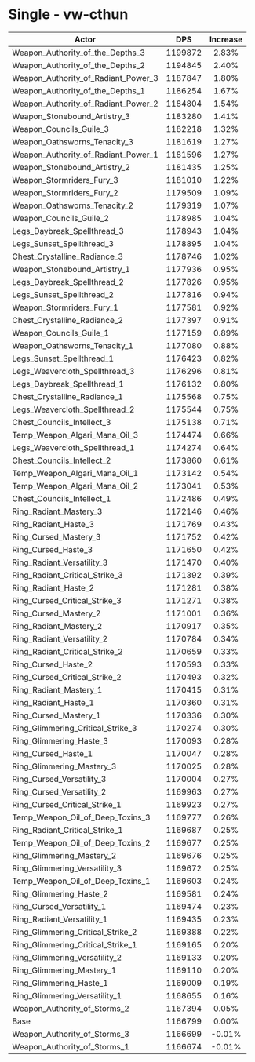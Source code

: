 # Single - vw-cthun
| Actor | DPS | Increase |
|---|:---:|:---:|
|Weapon_Authority_of_the_Depths_3|1199872|2.83%|
|Weapon_Authority_of_the_Depths_2|1194845|2.40%|
|Weapon_Authority_of_Radiant_Power_3|1187847|1.80%|
|Weapon_Authority_of_the_Depths_1|1186254|1.67%|
|Weapon_Authority_of_Radiant_Power_2|1184804|1.54%|
|Weapon_Stonebound_Artistry_3|1183280|1.41%|
|Weapon_Councils_Guile_3|1182218|1.32%|
|Weapon_Oathsworns_Tenacity_3|1181619|1.27%|
|Weapon_Authority_of_Radiant_Power_1|1181596|1.27%|
|Weapon_Stonebound_Artistry_2|1181435|1.25%|
|Weapon_Stormriders_Fury_3|1181010|1.22%|
|Weapon_Stormriders_Fury_2|1179509|1.09%|
|Weapon_Oathsworns_Tenacity_2|1179319|1.07%|
|Weapon_Councils_Guile_2|1178985|1.04%|
|Legs_Daybreak_Spellthread_3|1178943|1.04%|
|Legs_Sunset_Spellthread_3|1178895|1.04%|
|Chest_Crystalline_Radiance_3|1178746|1.02%|
|Weapon_Stonebound_Artistry_1|1177936|0.95%|
|Legs_Daybreak_Spellthread_2|1177826|0.95%|
|Legs_Sunset_Spellthread_2|1177816|0.94%|
|Weapon_Stormriders_Fury_1|1177581|0.92%|
|Chest_Crystalline_Radiance_2|1177397|0.91%|
|Weapon_Councils_Guile_1|1177159|0.89%|
|Weapon_Oathsworns_Tenacity_1|1177080|0.88%|
|Legs_Sunset_Spellthread_1|1176423|0.82%|
|Legs_Weavercloth_Spellthread_3|1176296|0.81%|
|Legs_Daybreak_Spellthread_1|1176132|0.80%|
|Chest_Crystalline_Radiance_1|1175568|0.75%|
|Legs_Weavercloth_Spellthread_2|1175544|0.75%|
|Chest_Councils_Intellect_3|1175138|0.71%|
|Temp_Weapon_Algari_Mana_Oil_3|1174474|0.66%|
|Legs_Weavercloth_Spellthread_1|1174274|0.64%|
|Chest_Councils_Intellect_2|1173860|0.61%|
|Temp_Weapon_Algari_Mana_Oil_1|1173142|0.54%|
|Temp_Weapon_Algari_Mana_Oil_2|1173041|0.53%|
|Chest_Councils_Intellect_1|1172486|0.49%|
|Ring_Radiant_Mastery_3|1172146|0.46%|
|Ring_Radiant_Haste_3|1171769|0.43%|
|Ring_Cursed_Mastery_3|1171752|0.42%|
|Ring_Cursed_Haste_3|1171650|0.42%|
|Ring_Radiant_Versatility_3|1171470|0.40%|
|Ring_Radiant_Critical_Strike_3|1171392|0.39%|
|Ring_Radiant_Haste_2|1171281|0.38%|
|Ring_Cursed_Critical_Strike_3|1171271|0.38%|
|Ring_Cursed_Mastery_2|1171001|0.36%|
|Ring_Radiant_Mastery_2|1170917|0.35%|
|Ring_Radiant_Versatility_2|1170784|0.34%|
|Ring_Radiant_Critical_Strike_2|1170659|0.33%|
|Ring_Cursed_Haste_2|1170593|0.33%|
|Ring_Cursed_Critical_Strike_2|1170493|0.32%|
|Ring_Radiant_Mastery_1|1170415|0.31%|
|Ring_Radiant_Haste_1|1170360|0.31%|
|Ring_Cursed_Mastery_1|1170336|0.30%|
|Ring_Glimmering_Critical_Strike_3|1170274|0.30%|
|Ring_Glimmering_Haste_3|1170093|0.28%|
|Ring_Cursed_Haste_1|1170047|0.28%|
|Ring_Glimmering_Mastery_3|1170025|0.28%|
|Ring_Cursed_Versatility_3|1170004|0.27%|
|Ring_Cursed_Versatility_2|1169963|0.27%|
|Ring_Cursed_Critical_Strike_1|1169923|0.27%|
|Temp_Weapon_Oil_of_Deep_Toxins_3|1169777|0.26%|
|Ring_Radiant_Critical_Strike_1|1169687|0.25%|
|Temp_Weapon_Oil_of_Deep_Toxins_2|1169677|0.25%|
|Ring_Glimmering_Mastery_2|1169676|0.25%|
|Ring_Glimmering_Versatility_3|1169672|0.25%|
|Temp_Weapon_Oil_of_Deep_Toxins_1|1169603|0.24%|
|Ring_Glimmering_Haste_2|1169581|0.24%|
|Ring_Cursed_Versatility_1|1169474|0.23%|
|Ring_Radiant_Versatility_1|1169435|0.23%|
|Ring_Glimmering_Critical_Strike_2|1169388|0.22%|
|Ring_Glimmering_Critical_Strike_1|1169165|0.20%|
|Ring_Glimmering_Versatility_2|1169133|0.20%|
|Ring_Glimmering_Mastery_1|1169110|0.20%|
|Ring_Glimmering_Haste_1|1169009|0.19%|
|Ring_Glimmering_Versatility_1|1168655|0.16%|
|Weapon_Authority_of_Storms_2|1167394|0.05%|
|Base|1166799|0.00%|
|Weapon_Authority_of_Storms_3|1166699|-0.01%|
|Weapon_Authority_of_Storms_1|1166674|-0.01%|

